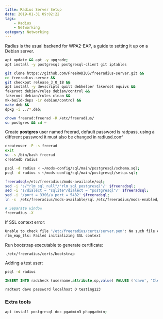 ```yaml
---
title: Radius Server Setup
date: 2019-01-31 09:02:22
tags: 
    - Radius
    - Networking
category: Networking
---
```


Radius is the usual backend for WPA2-EAP, a guide to setting it up on a Debian server.

<!--more-->

```bash
apt update && apt -y upgrade;
apt install -y postgresql postgresql-client git iptables
```

```bash 
git clone https://github.com/FreeRADIUS/freeradius-server.git &&
cd freeradius-server &&
git checkout release_3_0_18 &&
apt install -y devscripts quilt debhelper fakeroot equivs &&
fakeroot debian/rules debian/control &&
fakeroot debian/rules clean &&
mk-build-deps -ir debian/control &&
make deb &&
dpkg -i ../*.deb;
```

```bash
chown freerad:freerad -R /etc/freeradius/
su postgres && cd ~
```

Create **postgres** user named freerad, default password is radpass, using a different password it must also be changed in radiusd.conf
```bash
createuser -P -s freerad
exit
su -s /bin/bash freerad
createdb radius
```

```bash
psql -d radius < ~/mods-config/sql/main/postgresql/schema.sql;
psql -d radius < ~/mods-config/sql/main/postgresql/setup.sql;
```

```bash
freeradsql=/etc/freeradius/mods-available/sql;
sed -i 's/"rlm_sql_null"/"rlm_sql_postgresql"/' $freeradsql;
sed -i 's/dialect = "sqlite"/dialect = "postgresql"/' $freeradsql;
sed -i '/port = 3306/a port = 5432' $freeradsql;
ln -s  /etc/freeradius/mods-available/sql /etc/freeradius/mods-enabled/sql;
```

```bash
# Separate window
freeradius -X
```

If SSL context error:
```bash
Unable to check file "/etc/freeradius/certs/server.pem": No such file or directory
rlm_eap_tls: Failed initializing SSL context
```

Run bootstrap executable to generate certificate:
```bash
./etc/freeradius/certs/bootstrap
```

Adding a test user:

```bash
psql -d radius
```

```sql
INSERT INTO radcheck (username,attribute,op,value) VALUES ('davo', 'Cleartext-Password', ':=', 'password');
```

```bash
radtest davo password localhost 0 testing123
```

### Extra tools
```bash
apt install postgresql-doc pgadmin3 phppgadmin;
```